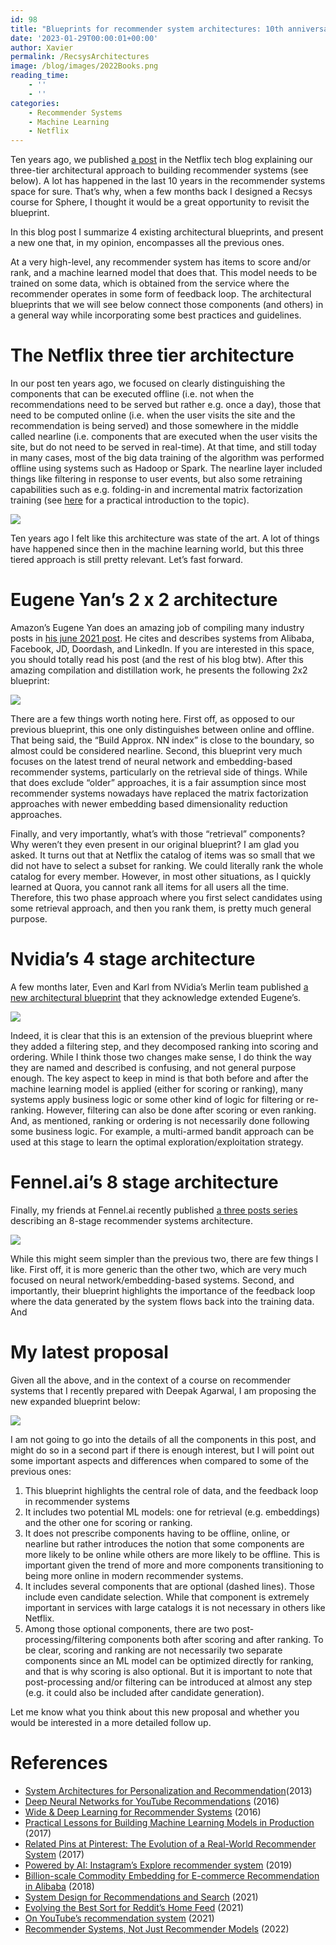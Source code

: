 ```yaml
---
id: 98
title: "Blueprints for recommender system architectures: 10th anniversary edition"
date: '2023-01-29T00:00:01+00:00'
author: Xavier
permalink: /RecsysArchitectures
image: /blog/images/2022Books.png
reading_time:
    - ''
    - ''
categories:
    - Recommender Systems
    - Machine Learning
    - Netflix
---
```



Ten years ago, we published [a post](https://netflixtechblog.com/system-architectures-for-personalization-and-recommendation-e081aa94b5d8) in the Netflix tech blog explaining our three-tier architectural approach to building recommender systems (see below). A lot has happened in the last 10 years in the recommender systems space for sure. That’s why, when a few months back I designed a Recsys course for Sphere, I thought it would be a great opportunity to revisit the blueprint.

In this blog post I summarize 4 existing architectural blueprints, and present a new one that, in my opinion, encompasses all the previous ones.

At a very high-level, any recommender system has items to score and/or rank, and a machine learned model that does that. This model needs to be trained on some data, which is obtained from the service where the recommender operates in some form of feedback loop. The architectural blueprints that we will see below connect those components (and others) in a general way while incorporating some best practices and guidelines.

# The Netflix three tier architecture

In our post ten years ago, we focused on clearly distinguishing the components that can be executed offline (i.e. not when the recommendations need to be served but rather e.g. once a day), those that need to be computed online (i.e. when the user visits the site and the recommendation is being served) and those somewhere in the middle called nearline (i.e. components that are executed when the user visits the site, but do not need to be served in real-time). At that time, and still today in many cases, most of the big data training of the algorithm was performed offline using systems such as Hadoop or Spark. The nearline layer included things like filtering in response to user events, but also some retraining capabilities such as e.g. folding-in and incremental matrix factorization training (see [here](https://towardsdatascience.com/building-an-incremental-recommender-system-8836e30afaef) for a practical introduction to the topic).

<img src="/blog/images/NetflixArchitecture.png">

Ten years ago I felt like this architecture was state of the art. A lot of things have happened since then in the machine learning world, but this three tiered approach is still pretty relevant. Let’s fast forward.


# Eugene Yan’s 2 x 2 architecture

Amazon’s Eugene Yan does an amazing job of compiling many industry posts in [his june 2021 post](https://eugeneyan.com/writing/system-design-for-discovery/). He cites and describes systems from Alibaba, Facebook, JD, Doordash, and LinkedIn. If you are interested in this space, you should totally read his post (and the rest of his blog btw). After this amazing compilation and distillation work, he presents the following 2x2 blueprint: 

<img src="/blog/images/EugeneArchitecture.png">

There are a few things worth noting here. First off, as opposed to our previous blueprint, this one only distinguishes between online and offline. That being said, the “Build Approx. NN index” is close to the boundary, so almost could be considered nearline. Second, this blueprint very much focuses on the latest trend of neural network and embedding-based recommender systems, particularly on the retrieval side of things. While that does exclude “older” approaches, it is a fair assumption since most recommender systems nowadays have replaced the matrix factorization approaches with newer embedding based dimensionality reduction approaches.

Finally, and very importantly, what’s with those “retrieval” components? Why weren’t they even present in our original blueprint? I am glad you asked. It turns out that at Netflix the catalog of items was so small that we did not have to select a subset for ranking. We could literally rank the whole catalog for every member. However, in most other situations, as I quickly learned at Quora, you cannot rank all items for all users all the time. Therefore, this two phase approach where you first select candidates using some retrieval approach, and then you rank them, is pretty much general purpose. 

# Nvidia’s 4 stage architecture

A few months later, Even and Karl from NVidia’s Merlin team published [a new architectural blueprint](https://medium.com/nvidia-merlin/recommender-systems-not-just-recommender-models-485c161c755e) that they acknowledge extended Eugene’s.

<img src="/blog/images/NVidiaArchitecture.png">

Indeed, it is clear that this is an extension of the previous blueprint where they added a filtering step, and they decomposed ranking into scoring and ordering. While I think those two changes make sense, I do think the way they are named and described is confusing, and not general purpose enough. The key aspect to keep in mind is that both before and after the machine learning model is applied (either for scoring or ranking), many systems apply business logic or some other kind of logic for filtering or re-ranking. However, filtering can also be done after scoring or even ranking. And, as mentioned, ranking or ordering is not necessarily done following some business logic. For example, a multi-armed bandit approach can be used at this stage to learn the optimal exploration/exploitation strategy.

# Fennel.ai’s 8 stage architecture

Finally, my friends at Fennel.ai recently published [a three posts series](https://fennel.ai/blog/real-world-recommendation-system/) describing an 8-stage recommender systems architecture.

<img src="/blog/images/FennelAIArchitecture.png">

While this might seem simpler than the previous two, there are few things I like. First off, it is more generic than the other two, which are very much focused on neural network/embedding-based systems. Second, and importantly, their blueprint highlights the importance of the feedback loop where the data generated by the system flows back into the training data. And

# My latest proposal

Given all the above, and in the context of  a course on recommender systems that I recently prepared with Deepak Agarwal, I am proposing the new expanded blueprint below:

<img src="/blog/images/NewArchitecture.png">

I am not going to go into the details of all the components in this post, and might do so in a second part if there is enough interest, but I will point out some important aspects and differences when compared to some of the previous ones:

1. This blueprint highlights the central role of data, and the feedback loop in recommender systems
2. It includes two potential ML models: one for retrieval (e.g. embeddings) and the other one for scoring or ranking.
3. It does not prescribe components having to be offline, online, or nearline but rather introduces the notion that some components are more likely to be online while others are more likely to be offline. This is important given the trend of more and more components transitioning to being more online in modern recommender systems.
4. It  includes several components that are optional (dashed lines). Those include even candidate selection. While that component is extremely important in services with large catalogs it is not necessary in others like Netflix.
5. Among those optional components, there are two post-processing/filtering components both after scoring and after ranking. To be clear, scoring and ranking are not necessarily two separate components since an ML model can be optimized directly for ranking, and that is why scoring is also optional. But it is important to note that post-processing and/or filtering can be introduced at almost any step (e.g. it could also be included after candidate generation).

Let me know what you think about this new proposal and whether you would be interested in a more detailed follow up.

# References

* [System Architectures for Personalization and Recommendation](https://netflixtechblog.com/system-architectures-for-personalization-and-recommendation-e081aa94b5d8)(2013)
* [Deep Neural Networks for YouTube Recommendations](https://research.google.com/pubs/pub45530.html?authuser=1) (2016)
* [Wide & Deep Learning for Recommender Systems](https://arxiv.org/abs/1606.07792) (2016)
* [Practical Lessons for Building Machine Learning Models in Production](https://www.datacouncil.ai/talks/practical-lessons-for-building-machine-learning-models-in-production) (2017)
* [Related Pins at Pinterest: The Evolution of a Real-World Recommender System](https://arxiv.org/abs/1702.07969) (2017)
* [Powered by AI: Instagram’s Explore recommender system](https://instagram-engineering.com/powered-by-ai-instagrams-explore-recommender-system-7ca901d2a882) (2019)
* [Billion-scale Commodity Embedding for E-commerce Recommendation in Alibaba](https://arxiv.org/abs/1803.02349) (2018)
* [System Design for Recommendations and Search](https://eugeneyan.com/writing/system-design-for-discovery/) (2021)
* [Evolving the Best Sort for Reddit’s Home Feed](https://www.reddit.com/r/blog/comments/o5tjcn/evolving_the_best_sort_for_reddits_home_feed/) (2021)
* [On YouTube’s recommendation system](https://blog.youtube/inside-youtube/on-youtubes-recommendation-system/) (2021)
* [Recommender Systems, Not Just Recommender Models](https://medium.com/nvidia-merlin/recommender-systems-not-just-recommender-models-485c161c755e) (2022)

